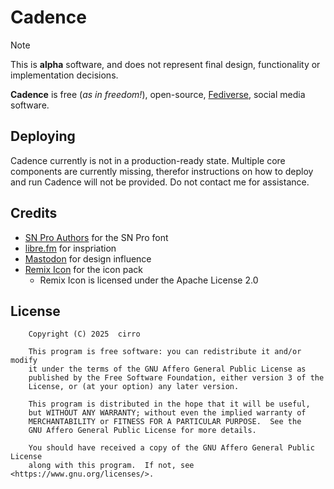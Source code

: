 # Cadence

> [!NOTE]  
> This is **alpha** software, and does not represent final design, functionality or implementation decisions.

**Cadence** is free (_as in freedom!_), open-source, [Fediverse](https://en.wikipedia.org/wiki/Fediverse), social media software.

## Deploying

Cadence currently is not in a production-ready state. Multiple core components are currently missing, therefor instructions
on how to deploy and run Cadence will not be provided. Do not contact me for assistance.

## Credits

- [SN Pro Authors](https://github.com/supernotes/sn-pro) for the SN Pro font
- [libre.fm](https://libre.fm) for inspriation
- [Mastodon](https://github.com/mastodon/mastodon) for design influence
- [Remix Icon](https://remixicon.com) for the icon pack
  - Remix Icon is licensed under the Apache License 2.0

## License

```
    Copyright (C) 2025  cirro

    This program is free software: you can redistribute it and/or modify
    it under the terms of the GNU Affero General Public License as
    published by the Free Software Foundation, either version 3 of the
    License, or (at your option) any later version.

    This program is distributed in the hope that it will be useful,
    but WITHOUT ANY WARRANTY; without even the implied warranty of
    MERCHANTABILITY or FITNESS FOR A PARTICULAR PURPOSE.  See the
    GNU Affero General Public License for more details.

    You should have received a copy of the GNU Affero General Public License
    along with this program.  If not, see <https://www.gnu.org/licenses/>.
```
